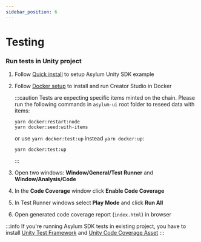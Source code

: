 ```yaml
---
sidebar_position: 6
---
```


# Testing

### Run tests in Unity project

1. Follow [Quick install](./installation) to setup Asylum Unity SDK example
2. Follow [Docker setup](../asylum-ui/creator-studio/installation-docker) to install and run Creator Studio in Docker

    :::caution
    Tests are expecting specific items minted on the chain. Please run the following commands in `asylum-ui` root folder to reseed data with items:
    ```
    yarn docker:restart:node
    yarn docker:seed:with-items
    ```
   
    or use `yarn docker:test:up` instead `yarn docker:up`:

    ```
    yarn docker:test:up
    ```
    :::

3. Open two windows: **Window/General/Test Runner** and **Window/Analysis/Code**
4. In the **Code Coverage** window click **Enable Code Coverage**
5. In Test Runner windows select **Play Mode** and click **Run All**
6. Open generated code coverage report (`index.html`) in browser

:::info
If you're running Asylum SDK tests in existing project, you have to
install [Unity Test Framework](https://docs.unity3d.com/Packages/com.unity.test-framework@1.1/manual/index.html) 
and [Unity Code Coverage Asset](https://docs.unity3d.com/Packages/com.unity.testtools.codecoverage@1.1/manual/index.html)
:::